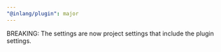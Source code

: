 ```yaml
---
"@inlang/plugin": major
---
```


BREAKING: The settings are now project settings that include the plugin settings.
